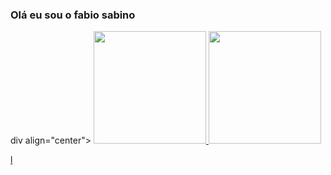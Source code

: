### Olá eu sou o fabio sabino

<!--
**Fabiodmx/fabiodmx**


- 🔭 Hoje eu estou estagiando  com cloud devops...
- 🌱 Estudando •DevOps Vagrant, Ansible, Git, Docker, Jenkins, Sonarqube, Prometheus, Grafana e Kubernetes,aws cloud..
- 👯 Faço facudades na anhaguera redes de computadores....
- 🤔 Tenho 33 anos..
- 💬 
- 📫
- 😄 
.
-->
div align="center">
  <a href="https://github.com/rafaballerini">
  <img height="180em" src="https://github-readme-stats.vercel.app/api?username=fabiodmx&show_icons=true&theme=dracula&include_all_commits=true&count_private=true"/>
  <img height="180em" src="https://github-readme-stats.vercel.app/api/top-langs/?username=fabiodmx&layout=compact&langs_count=7&theme=dracula"/>
</div>l
